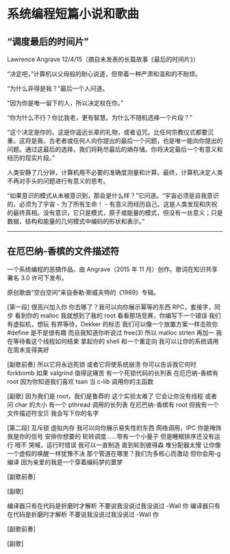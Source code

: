# 系统编程短篇小说和歌曲

## “调度最后的时间片”

Lawrence Angrave 12/4/15（摘自未发表的长篇故事《最后的时间片》）

“决定吧，”计算机以父母般的耐心说道，但带着一种严肃和温和的不耐烦。

“为什么非得是我？”最后一个人问道。

“因为你是唯一留下的人，所以决定权在你。”

“你为什么不行？你比我老，更有智慧。为什么不随机选择一个片段？”

“这个决定是你的。这是你遥远长辈的礼物，或者诅咒。比任何宗教仪式都要沉重。这将是我、古老者或任何人向你提出的最后一个问题，也是唯一能向你提出的问题。通过这最后的选择，我们将耗尽最后的熵存储。你将决定最后一个有意义和经历的现实片段。”

人类安静了几分钟，计算机用不必要的准确度测量和计算。最终，计算机决定人类不再对手头的问题进行有意义的思考。

“如果意识的模式从未被意识到，那会是什么样？”它问道。“宇宙必须是自我意识的，必须为了宇宙 - 为了所有生命！ - 有意义而经历自己。这是人类发现和庆祝的最终真相。没有意识，它只是模式，原子或能量的模式，但没有一丝意义；只是数据、结构和能量的几何模式中编码的形状和表示。”

* * *

## 在厄巴纳-香槟的文件描述符

一个系统编程的恶搞作品，由 Angrave（2015 年 11 月）创作。歌词在知识共享署名 3.0 许可下发布。

原创歌曲“空白空间”来自泰勒·斯威夫特的《1989》专辑。

[第一段] 很高兴加入你 你去哪了？我可以向你展示幂等的东西 RPC，套接字，同步 看到你的 malloc 我就想到了我的 root 看看那场竞赛，你编写下一个错误 我们有虚拟机，想玩 有界等待，Dekker 的标志 我们可以像一个放置方案一样击败你 #define 是不是很有趣 而且我知道你听说过 free(3) 所以 malloc strlen 再加一 我在等待看这个线程如何结束 拿起你的 shell 和一个重定向 我可以让你的系统调用在周末变得美好

[副歌前奏] 所以它将永远死锁 或者它将使系统崩溃 你可以告诉我它何时 forkbomb 如果 valgrind 值得这痛苦 有一个死锁代码的长列表 在厄巴纳-香槟有 root 因为你知道我们喜欢 tsan 当 c-lib 调用你的主函数

[副歌] 因为我们是 root，我们是鲁莽的 这个实验太难了 它会让你没有线程 或者问 char 的大小 有一个 pthread 调用的长列表 在厄巴纳-香槟有 root 但我有一个文件描述符宝贝 我会写下你的名字

[第二段] 互斥锁 虚拟内存 我可以向你展示易失性的东西 网络调用，IPC 你是掩饰 我是你的信号 安排你想要的 轮转调度……带有一个小量子 但是睡眠排序还没有运行 哦不 哭喊，运行时错误 我可以一直制造 直到轮到彼得森 堆分配器太慢 让你像一个虚假的唤醒一样犹豫不决 那个管道在哪里？我们为多核心而激动 但你会用-g 编译 因为亲爱的我是一个穿着编码梦的噩梦

[副歌前奏]

[副歌]

编译器只有在代码是折磨时才解析 不要说我没说过我没说过 -Wall 你 编译器只有在代码是折磨时才解析 不要说我没说过我没说过 -Wall 你

[副歌前奏]

[副歌]

